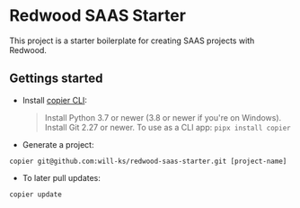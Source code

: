 # Redwood SAAS Starter

This project is a starter boilerplate for creating SAAS projects with Redwood.

## Gettings started

- Install [copier CLI](https://copier.readthedocs.io/en/stable/):

  > Install Python 3.7 or newer (3.8 or newer if you're on Windows).
  > Install Git 2.27 or newer.
  > To use as a CLI app: `pipx install copier`

- Generate a project:

```
copier git@github.com:will-ks/redwood-saas-starter.git [project-name]
```

- To later pull updates:

```
copier update
```
